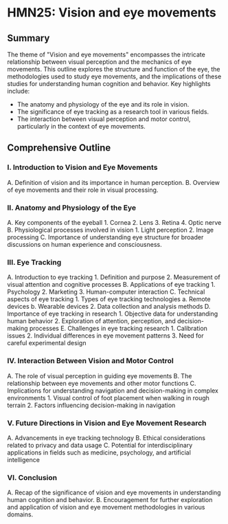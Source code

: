 # HMN25: Vision and eye movements

## Summary
The theme of "Vision and eye movements" encompasses the intricate relationship between visual perception and the mechanics of eye movements. This outline explores the structure and function of the eye, the methodologies used to study eye movements, and the implications of these studies for understanding human cognition and behavior. Key highlights include:

- The anatomy and physiology of the eye and its role in vision.
- The significance of eye tracking as a research tool in various fields.
- The interaction between visual perception and motor control, particularly in the context of eye movements.

## Comprehensive Outline

### I. Introduction to Vision and Eye Movements
   A. Definition of vision and its importance in human perception.
   B. Overview of eye movements and their role in visual processing.

### II. Anatomy and Physiology of the Eye
   A. Key components of the eyeball
      1. Cornea
      2. Lens
      3. Retina
      4. Optic nerve
   B. Physiological processes involved in vision
      1. Light perception
      2. Image processing
   C. Importance of understanding eye structure for broader discussions on human experience and consciousness.

### III. Eye Tracking
   A. Introduction to eye tracking
      1. Definition and purpose
      2. Measurement of visual attention and cognitive processes
   B. Applications of eye tracking
      1. Psychology
      2. Marketing
      3. Human-computer interaction
   C. Technical aspects of eye tracking
      1. Types of eye tracking technologies
         a. Remote devices
         b. Wearable devices
      2. Data collection and analysis methods
   D. Importance of eye tracking in research
      1. Objective data for understanding human behavior
      2. Exploration of attention, perception, and decision-making processes
   E. Challenges in eye tracking research
      1. Calibration issues
      2. Individual differences in eye movement patterns
      3. Need for careful experimental design

### IV. Interaction Between Vision and Motor Control
   A. The role of visual perception in guiding eye movements
   B. The relationship between eye movements and other motor functions
   C. Implications for understanding navigation and decision-making in complex environments
      1. Visual control of foot placement when walking in rough terrain
      2. Factors influencing decision-making in navigation

### V. Future Directions in Vision and Eye Movement Research
   A. Advancements in eye tracking technology
   B. Ethical considerations related to privacy and data usage
   C. Potential for interdisciplinary applications in fields such as medicine, psychology, and artificial intelligence

### VI. Conclusion
   A. Recap of the significance of vision and eye movements in understanding human cognition and behavior.
   B. Encouragement for further exploration and application of vision and eye movement methodologies in various domains.